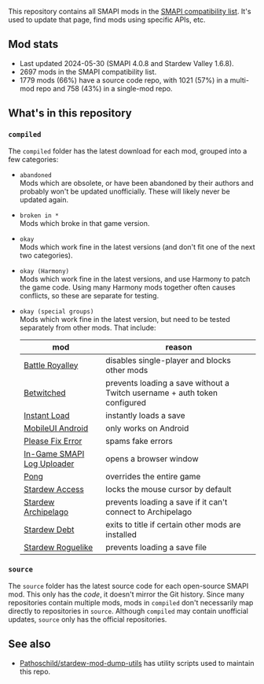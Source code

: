 This repository contains all SMAPI mods in the [SMAPI compatibility list](https://stardewvalleywiki.com/Modding:SMAPI_compatibility).
It's used to update that page, find mods using specific APIs, etc.

## Mod stats
* Last updated 2024-05-30 (SMAPI 4.0.8 and Stardew Valley 1.6.8).
* 2697 mods in the SMAPI compatibility list.
* 1779 mods (66%) have a source code repo, with 1021 (57%) in a multi-mod repo and 758 (43%) in a single-mod repo.

## What's in this repository
### `compiled`
The `compiled` folder has the latest download for each mod, grouped into a few categories:

* `abandoned`  
  Mods which are obsolete, or have been abandoned by their authors and probably won't be updated unofficially. These
  will likely never be updated again.
* `broken in *`  
  Mods which broke in that game version.
* `okay`  
  Mods which work fine in the latest versions (and don't fit one of the next two categories).
* `okay (Harmony)`  
  Mods which work fine in the latest versions, and use Harmony to patch the game code. Using many Harmony mods together
  often causes conflicts, so these are separate for testing.
* `okay (special groups)`  
  Mods which work fine in the latest version, but need to be tested separately from other mods. That include:

  mod | reason
  --- | ------
  [Battle Royalley](https://www.nexusmods.com/stardewvalley/mods/9891)      | disables single-player and blocks other mods
  [Betwitched](https://www.nexusmods.com/stardewvalley/mods/10172)          | prevents loading a save without a Twitch username + auth token configured
  [Instant Load](https://www.nexusmods.com/stardewvalley/mods/16253)        | instantly loads a save
  [MobileUI Android](https://www.nexusmods.com/stardewvalley/mods/17652)    | only works on Android
  [Please Fix Error](https://www.nexusmods.com/stardewvalley/mods/6492)     | spams fake errors
  [In-Game SMAPI Log Uploader](https://www.nexusmods.com/stardewvalley/mods/13979) | opens a browser window
  [Pong](https://www.nexusmods.com/stardewvalley/mods/1994)                 | overrides the entire game
  [Stardew Access](https://www.nexusmods.com/stardewvalley/mods/10319)      | locks the mouse cursor by default
  [Stardew Archipelago](https://www.nexusmods.com/stardewvalley/mods/16087) | prevents loading a save if it can't connect to Archipelago
  [Stardew Debt](https://www.nexusmods.com/stardewvalley/mods/10005)        | exits to title if certain other mods are installed
  [Stardew Roguelike](https://www.nexusmods.com/stardewvalley/mods/13614)   | prevents loading a save file

### `source`
The `source` folder has the latest source code for each open-source SMAPI mod. This only has the _code_, it doesn't
mirror the Git history. Since many repositories contain multiple mods, mods in `compiled` don't necessarily map
directly to repositories in `source`. Although `compiled` may contain unofficial updates, `source` only has the
official repositories.

## See also
* [Pathoschild/stardew-mod-dump-utils](https://github.com/Pathoschild/stardew-mod-dump-utils) has
  utility scripts used to maintain this repo.
